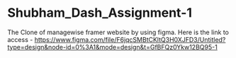 # Shubham_Dash_Assignment-1
The Clone of managewise framer website by using figma.
Here is the link to access - https://www.figma.com/file/F6jqcSMBtCKltQ3H0XJFD3/Untitled?type=design&node-id=0%3A1&mode=design&t=GfBFQz0Ykw12BQ95-1
